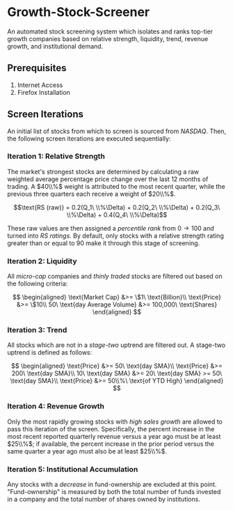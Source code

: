 # Growth-Stock-Screener

An automated stock screening system which isolates and ranks top-tier growth companies based on relative strength, liquidity, trend, revenue growth, and institutional demand.

## Prerequisites

1. Internet Access
2. Firefox Installation

## Screen Iterations

An initial list of stocks from which to screen is sourced from _NASDAQ_. Then, the following screen iterations are executed sequentially:

### Iteration 1: Relative Strength

The market's strongest stocks are determined by calculating a raw weighted average percentage price change over the last $12$ months of trading. A $40\\%$ weight is attributed to the most recent quarter, while the previous three quarters each receive a weight of $20\\%$.

$$\text{RS (raw)} = 0.2(Q_1\ \\%\Delta) + 0.2(Q_2\ \\%\Delta) + 0.2(Q_3\ \\%\Delta) + 0.4(Q_4\ \\%\Delta)$$

These raw values are then assigned a _percentile rank_ from $0\to 100$ and turned into _RS ratings_. By default, only stocks with a relative strength rating greater than or equal to $90$ make it through this stage of screening.

### Iteration 2: Liquidity

All _micro-cap_ companies and _thinly traded_ stocks are filtered out based on the following criteria:

$$
\begin{aligned}
\text{Market Cap} &>= \$1\ \text{Billion}\\
\text{Price} &>= \$10\\
50\ \text{day Average Volume} &>= 100,000\ \text{Shares}
\end{aligned}
$$

### Iteration 3: Trend

All stocks which are not in a _stage-two_ uptrend are filtered out. A stage-two uptrend is defined as follows:

$$
\begin{aligned}
\text{Price} &>= 50\ \text{day SMA}\\
\text{Price} &>= 200\ \text{day SMA}\\
10\ \text{day SMA} &>= 20\ \text{day SMA} >= 50\ \text{day SMA}\\
\text{Price} &>= 50\\%\ \text{of YTD High}
\end{aligned}
$$

### Iteration 4: Revenue Growth

Only the most rapidly growing stocks with _high sales growth_ are allowed to pass this iteration of the screen. Specifically,
the percent increase in the most recent reported quarterly revenue versus a year ago must be at least $25\\%$; if available, the percent increase in the prior period versus the same quarter a year ago must also be at least $25\\%$.

### Iteration 5: Institutional Accumulation

Any stocks with a _decrease_ in fund-ownership are excluded at this point. "Fund-ownership" is measured by both the total number of funds invested in a company and the total number of shares owned by institutions.
